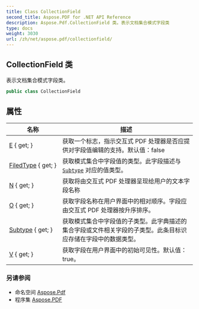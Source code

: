 ```yaml
---
title: Class CollectionField
second_title: Aspose.PDF for .NET API Reference
description: Aspose.Pdf.CollectionField 类。表示文档集合模式字段类
type: docs
weight: 3030
url: /zh/net/aspose.pdf/collectionfield/
---
```

## CollectionField 类

表示文档集合模式字段类。

```csharp
public class CollectionField
```

## 属性

| 名称 | 描述 |
| --- | --- |
| [E](../../aspose.pdf/collectionfield/e/) { get; } | 获取一个标志，指示交互式 PDF 处理器是否应提供对字段值编辑的支持。默认值：false |
| [FiledType](../../aspose.pdf/collectionfield/filedtype/) { get; } | 获取模式集合中字段值的类型。此字段描述与 [`Subtype`](./subtype/) 对应的值类型。 |
| [N](../../aspose.pdf/collectionfield/n/) { get; } | 获取将由交互式 PDF 处理器呈现给用户的文本字段名称 |
| [O](../../aspose.pdf/collectionfield/o/) { get; } | 获取字段名称在用户界面中的相对顺序。字段应由交互式 PDF 处理器按升序排序。 |
| [Subtype](../../aspose.pdf/collectionfield/subtype/) { get; } | 获取模式集合中字段值的子类型。此字典描述的集合字段或文件相关字段的子类型。此条目标识应存储在字段中的数据类型。 |
| [V](../../aspose.pdf/collectionfield/v/) { get; } | 获取字段在用户界面中的初始可见性。默认值：true。 |

### 另请参阅

* 命名空间 [Aspose.Pdf](../../aspose.pdf/)
* 程序集 [Aspose.PDF](../../)